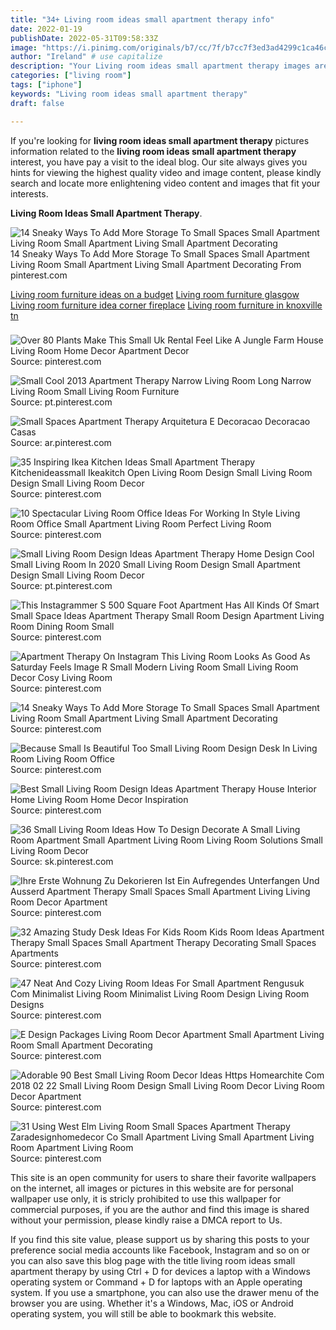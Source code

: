 ```yaml
---
title: "34+ Living room ideas small apartment therapy info"
date: 2022-01-19
publishDate: 2022-05-31T09:58:33Z
image: "https://i.pinimg.com/originals/b7/cc/7f/b7cc7f3ed3ad4299c1ca46c6089e93c7.jpg"
author: "Ireland" # use capitalize
description: "Your Living room ideas small apartment therapy images are available. Living room ideas small apartment therapy are a topic that is being searched for and liked by netizens now. You can Get the Living room ideas small apartment therapy files here. Find and Download all free images."
categories: ["living room"]
tags: ["iphone"]
keywords: "Living room ideas small apartment therapy"
draft: false

---
```


If you're looking for **living room ideas small apartment therapy** pictures information related to the **living room ideas small apartment therapy** interest, you have pay a visit to the ideal  blog.  Our site always  gives you  hints  for viewing  the highest  quality video and image  content, please kindly search and locate more enlightening video content and images  that fit your interests.

**Living Room Ideas Small Apartment Therapy**. 

![14 Sneaky Ways To Add More Storage To Small Spaces Small Apartment Living Room Small Apartment Living Small Apartment Decorating](https://i.pinimg.com/originals/7d/21/c8/7d21c8c76fb0773b7e9e7232377917c3.jpg "14 Sneaky Ways To Add More Storage To Small Spaces Small Apartment Living Room Small Apartment Living Small Apartment Decorating")
14 Sneaky Ways To Add More Storage To Small Spaces Small Apartment Living Room Small Apartment Living Small Apartment Decorating From pinterest.com

[Living room furniture ideas on a budget](/living-room-furniture-ideas-on-a-budget/)
[Living room furniture glasgow](/living-room-furniture-glasgow/)
[Living room furniture idea corner fireplace](/living-room-furniture-idea-corner-fireplace/)
[Living room furniture in knoxville tn](/living-room-furniture-in-knoxville-tn/)



### 

 


![Over 80 Plants Make This Small Uk Rental Feel Like A Jungle Farm House Living Room Home Decor Apartment Decor](https://i.pinimg.com/564x/91/94/c7/9194c7563e6a0965182ad2db902abe29.jpg "Over 80 Plants Make This Small Uk Rental Feel Like A Jungle Farm House Living Room Home Decor Apartment Decor")
Source: pinterest.com

 

![Small Cool 2013 Apartment Therapy Narrow Living Room Long Narrow Living Room Small Living Room Furniture](https://i.pinimg.com/originals/4e/e1/04/4ee10433f6c2458169665d4870839b96.jpg "Small Cool 2013 Apartment Therapy Narrow Living Room Long Narrow Living Room Small Living Room Furniture")
Source: pt.pinterest.com

 

![Small Spaces Apartment Therapy Arquitetura E Decoracao Decoracao Casas](https://i.pinimg.com/originals/59/c9/b8/59c9b8f8f44ab5bcf054a9ec0eee5ae4.jpg "Small Spaces Apartment Therapy Arquitetura E Decoracao Decoracao Casas")
Source: ar.pinterest.com

 

![35 Inspiring Ikea Kitchen Ideas Small Apartment Therapy Kitchenideassmall Ikeakitch Open Living Room Design Small Living Room Design Small Living Room Decor](https://i.pinimg.com/originals/00/5c/01/005c0186ec2d67fb1dfe02632eef8c02.jpg "35 Inspiring Ikea Kitchen Ideas Small Apartment Therapy Kitchenideassmall Ikeakitch Open Living Room Design Small Living Room Design Small Living Room Decor")
Source: pinterest.com

 

![10 Spectacular Living Room Office Ideas For Working In Style Living Room Office Small Apartment Living Room Perfect Living Room](https://i.pinimg.com/originals/c3/00/3a/c3003ad9a9e6fa3f51b9f40c7ad671ed.jpg "10 Spectacular Living Room Office Ideas For Working In Style Living Room Office Small Apartment Living Room Perfect Living Room")
Source: pinterest.com

 

![Small Living Room Design Ideas Apartment Therapy Home Design Cool Small Living Room In 2020 Small Living Room Design Small Apartment Design Small Living Room Decor](https://i.pinimg.com/originals/c1/42/f7/c142f7eddbabd5514c0cb80e5e870466.jpg "Small Living Room Design Ideas Apartment Therapy Home Design Cool Small Living Room In 2020 Small Living Room Design Small Apartment Design Small Living Room Decor")
Source: pt.pinterest.com

 

![This Instagrammer S 500 Square Foot Apartment Has All Kinds Of Smart Small Space Ideas Apartment Therapy Small Room Design Apartment Living Room Dining Room Small](https://i.pinimg.com/originals/c4/28/10/c42810b9354903d22975b043ff8126fb.jpg "This Instagrammer S 500 Square Foot Apartment Has All Kinds Of Smart Small Space Ideas Apartment Therapy Small Room Design Apartment Living Room Dining Room Small")
Source: pinterest.com

 

![Apartment Therapy On Instagram This Living Room Looks As Good As Saturday Feels Image R Small Modern Living Room Small Living Room Decor Cosy Living Room](https://i.pinimg.com/originals/1b/96/9b/1b969b584e571d96106b5f093600244c.jpg "Apartment Therapy On Instagram This Living Room Looks As Good As Saturday Feels Image R Small Modern Living Room Small Living Room Decor Cosy Living Room")
Source: pinterest.com

 

![14 Sneaky Ways To Add More Storage To Small Spaces Small Apartment Living Room Small Apartment Living Small Apartment Decorating](https://i.pinimg.com/originals/7d/21/c8/7d21c8c76fb0773b7e9e7232377917c3.jpg "14 Sneaky Ways To Add More Storage To Small Spaces Small Apartment Living Room Small Apartment Living Small Apartment Decorating")
Source: pinterest.com

 

![Because Small Is Beautiful Too Small Living Room Design Desk In Living Room Living Room Office](https://i.pinimg.com/736x/1d/f4/87/1df4878ce0ca2d45632f34e37cd59a3f.jpg "Because Small Is Beautiful Too Small Living Room Design Desk In Living Room Living Room Office")
Source: pinterest.com

 

![Best Small Living Room Design Ideas Apartment Therapy House Interior Home Living Room Home Decor Inspiration](https://i.pinimg.com/736x/ec/2b/a6/ec2ba6d691bae19d2c656e1734bb5ec0.jpg "Best Small Living Room Design Ideas Apartment Therapy House Interior Home Living Room Home Decor Inspiration")
Source: pinterest.com

 

![36 Small Living Room Ideas How To Design Decorate A Small Living Room Apartment Small Apartment Living Room Living Room Solutions Small Living Room Decor](https://i.pinimg.com/originals/f4/71/64/f471648e35da754d8cd3a52b1d952c43.png "36 Small Living Room Ideas How To Design Decorate A Small Living Room Apartment Small Apartment Living Room Living Room Solutions Small Living Room Decor")
Source: sk.pinterest.com

 

![Ihre Erste Wohnung Zu Dekorieren Ist Ein Aufregendes Unterfangen Und Ausserd Apartment Therapy Small Spaces Small Apartment Living Living Room Decor Apartment](https://i.pinimg.com/736x/93/41/56/934156886867b5d6e9a258780de09266.jpg "Ihre Erste Wohnung Zu Dekorieren Ist Ein Aufregendes Unterfangen Und Ausserd Apartment Therapy Small Spaces Small Apartment Living Living Room Decor Apartment")
Source: pinterest.com

 

![32 Amazing Study Desk Ideas For Kids Room Kids Room Ideas Apartment Therapy Small Spaces Small Apartment Therapy Decorating Small Spaces Apartments](https://i.pinimg.com/564x/f8/9d/36/f89d3668f1841029980c022c87571024.jpg "32 Amazing Study Desk Ideas For Kids Room Kids Room Ideas Apartment Therapy Small Spaces Small Apartment Therapy Decorating Small Spaces Apartments")
Source: pinterest.com

 

![47 Neat And Cozy Living Room Ideas For Small Apartment Rengusuk Com Minimalist Living Room Minimalist Living Room Design Living Room Designs](https://i.pinimg.com/originals/88/1a/21/881a21c8d542b06674fd268bfbe93cf4.jpg "47 Neat And Cozy Living Room Ideas For Small Apartment Rengusuk Com Minimalist Living Room Minimalist Living Room Design Living Room Designs")
Source: pinterest.com

 

![E Design Packages Living Room Decor Apartment Small Apartment Living Room Small Apartment Decorating](https://i.pinimg.com/originals/be/ce/85/bece8550a545f3adb56660fdec9d705a.jpg "E Design Packages Living Room Decor Apartment Small Apartment Living Room Small Apartment Decorating")
Source: pinterest.com

 

![Adorable 90 Best Small Living Room Decor Ideas Https Homearchite Com 2018 02 22 Small Living Room Design Small Living Room Decor Living Room Decor Apartment](https://i.pinimg.com/originals/51/a7/30/51a730db9095a62d0bd396b20517feae.jpg "Adorable 90 Best Small Living Room Decor Ideas Https Homearchite Com 2018 02 22 Small Living Room Design Small Living Room Decor Living Room Decor Apartment")
Source: pinterest.com

 

![31 Using West Elm Living Room Small Spaces Apartment Therapy Zaradesignhomedecor Co Small Apartment Living Small Apartment Living Room Apartment Living Room](https://i.pinimg.com/originals/b7/cc/7f/b7cc7f3ed3ad4299c1ca46c6089e93c7.jpg "31 Using West Elm Living Room Small Spaces Apartment Therapy Zaradesignhomedecor Co Small Apartment Living Small Apartment Living Room Apartment Living Room")
Source: pinterest.com

 

This site is an open community for users to share their favorite wallpapers on the internet, all images or pictures in this website are for personal wallpaper use only, it is stricly prohibited to use this wallpaper for commercial purposes, if you are the author and find this image is shared without your permission, please kindly raise a DMCA report to Us.

If you find this site value, please support us by sharing this posts to your preference social media accounts like Facebook, Instagram and so on or you can also save this blog page with the title living room ideas small apartment therapy by using Ctrl + D for devices a laptop with a Windows operating system or Command + D for laptops with an Apple operating system. If you use a smartphone, you can also use the drawer menu of the browser you are using. Whether it's a Windows, Mac, iOS or Android operating system, you will still be able to bookmark this website.
